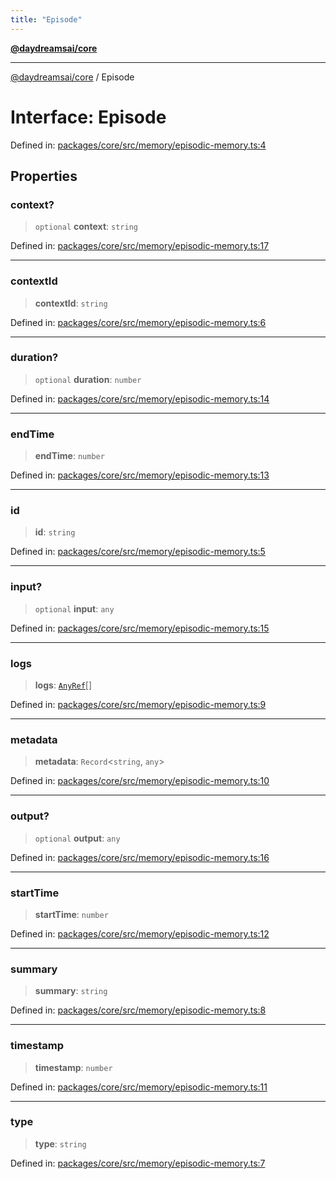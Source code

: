 ```yaml
---
title: "Episode"
---
```


[**@daydreamsai/core**](./api-reference.md)

***

[@daydreamsai/core](./api-reference.md) / Episode

# Interface: Episode

Defined in: [packages/core/src/memory/episodic-memory.ts:4](https://github.com/dojoengine/daydreams/blob/612e9304717c546d301f9cac8c204de734cac957/packages/core/src/memory/episodic-memory.ts#L4)

## Properties

### context?

> `optional` **context**: `string`

Defined in: [packages/core/src/memory/episodic-memory.ts:17](https://github.com/dojoengine/daydreams/blob/612e9304717c546d301f9cac8c204de734cac957/packages/core/src/memory/episodic-memory.ts#L17)

***

### contextId

> **contextId**: `string`

Defined in: [packages/core/src/memory/episodic-memory.ts:6](https://github.com/dojoengine/daydreams/blob/612e9304717c546d301f9cac8c204de734cac957/packages/core/src/memory/episodic-memory.ts#L6)

***

### duration?

> `optional` **duration**: `number`

Defined in: [packages/core/src/memory/episodic-memory.ts:14](https://github.com/dojoengine/daydreams/blob/612e9304717c546d301f9cac8c204de734cac957/packages/core/src/memory/episodic-memory.ts#L14)

***

### endTime

> **endTime**: `number`

Defined in: [packages/core/src/memory/episodic-memory.ts:13](https://github.com/dojoengine/daydreams/blob/612e9304717c546d301f9cac8c204de734cac957/packages/core/src/memory/episodic-memory.ts#L13)

***

### id

> **id**: `string`

Defined in: [packages/core/src/memory/episodic-memory.ts:5](https://github.com/dojoengine/daydreams/blob/612e9304717c546d301f9cac8c204de734cac957/packages/core/src/memory/episodic-memory.ts#L5)

***

### input?

> `optional` **input**: `any`

Defined in: [packages/core/src/memory/episodic-memory.ts:15](https://github.com/dojoengine/daydreams/blob/612e9304717c546d301f9cac8c204de734cac957/packages/core/src/memory/episodic-memory.ts#L15)

***

### logs

> **logs**: [`AnyRef`](./AnyRef.md)[]

Defined in: [packages/core/src/memory/episodic-memory.ts:9](https://github.com/dojoengine/daydreams/blob/612e9304717c546d301f9cac8c204de734cac957/packages/core/src/memory/episodic-memory.ts#L9)

***

### metadata

> **metadata**: `Record`\<`string`, `any`\>

Defined in: [packages/core/src/memory/episodic-memory.ts:10](https://github.com/dojoengine/daydreams/blob/612e9304717c546d301f9cac8c204de734cac957/packages/core/src/memory/episodic-memory.ts#L10)

***

### output?

> `optional` **output**: `any`

Defined in: [packages/core/src/memory/episodic-memory.ts:16](https://github.com/dojoengine/daydreams/blob/612e9304717c546d301f9cac8c204de734cac957/packages/core/src/memory/episodic-memory.ts#L16)

***

### startTime

> **startTime**: `number`

Defined in: [packages/core/src/memory/episodic-memory.ts:12](https://github.com/dojoengine/daydreams/blob/612e9304717c546d301f9cac8c204de734cac957/packages/core/src/memory/episodic-memory.ts#L12)

***

### summary

> **summary**: `string`

Defined in: [packages/core/src/memory/episodic-memory.ts:8](https://github.com/dojoengine/daydreams/blob/612e9304717c546d301f9cac8c204de734cac957/packages/core/src/memory/episodic-memory.ts#L8)

***

### timestamp

> **timestamp**: `number`

Defined in: [packages/core/src/memory/episodic-memory.ts:11](https://github.com/dojoengine/daydreams/blob/612e9304717c546d301f9cac8c204de734cac957/packages/core/src/memory/episodic-memory.ts#L11)

***

### type

> **type**: `string`

Defined in: [packages/core/src/memory/episodic-memory.ts:7](https://github.com/dojoengine/daydreams/blob/612e9304717c546d301f9cac8c204de734cac957/packages/core/src/memory/episodic-memory.ts#L7)
